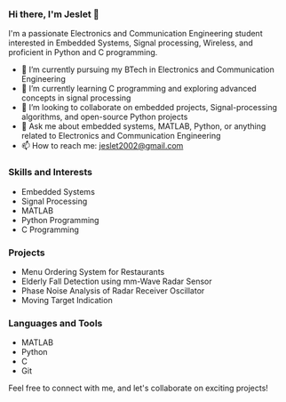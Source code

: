 ### Hi there, I'm Jeslet 👋

I'm a passionate Electronics and Communication Engineering student interested in Embedded Systems, Signal processing, Wireless, and proficient in Python and C programming.

- 🔭 I’m currently pursuing my BTech in Electronics and Communication Engineering
- 🌱 I’m currently learning C programming and exploring advanced concepts in signal processing
- 👯 I’m looking to collaborate on embedded projects, Signal-processing algorithms, and open-source Python projects
- 💬 Ask me about embedded systems, MATLAB, Python, or anything related to Electronics and Communication Engineering
- 📫 How to reach me: [jeslet2002@gmail.com](mailto:jeslet2002@gmail.com)

### Skills and Interests
- Embedded Systems
- Signal Processing 
- MATLAB
- Python Programming
- C Programming

### Projects
- Menu Ordering System for Restaurants
- Elderly Fall Detection using mm-Wave Radar Sensor
- Phase Noise Analysis of Radar Receiver Oscillator
- Moving Target Indication

### Languages and Tools
- MATLAB
- Python
- C
- Git

Feel free to connect with me, and let's collaborate on exciting projects!
